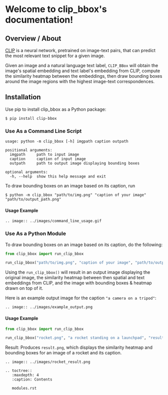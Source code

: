 # Welcome to clip_bbox's documentation!

## Overview / About

[CLIP](https://github.com/openai/CLIP) is a neural network, pretrained on image-text pairs, that can predict the most relevant text snippet for a given image. 

Given an image and a natural language text label, `CLIP_BBox` will obtain the image's spatial embedding and text label's embedding from CLIP, compute the similarity heatmap between the embeddings, then draw bounding boxes around the image regions with the highest image-text correspondences. 

## Installation

Use pip to install clip_bbox as a Python package:

    $ pip install clip-bbox

### Use As a Command Line Script

```
usage: python -m clip_bbox [-h] imgpath caption outpath

positional arguments:
  imgpath     path to input image
  caption     caption of input image
  outpath     path to output image displaying bounding boxes

optional arguments:
  -h, --help  show this help message and exit
```

To draw bounding boxes on an image based on its caption, run

    $ python -m clip_bbox "path/to/img.png" "caption of your image" "path/to/output_path.png"

#### Usage Example
```eval_rst
.. image:: ../images/command_line_usage.gif
```

### Use As a Python Module

To draw bounding boxes on an image based on its caption, do the following:

```python
from clip_bbox import run_clip_bbox

run_clip_bbox("path/to/img.png", "caption of your image", "path/to/output_path.png")
```

Using the `run_clip_bbox()` will result in an output image displaying the original image, the similarity heatmap between then spatial and text embeddings from CLIP, and the image with bounding boxes & heatmap drawn on top of it. 

Here is an example output image for the caption `"a camera on a tripod"`:
```eval_rst
.. image:: ../images/example_output.png
```

#### Usage Example

```python
from clip_bbox import run_clip_bbox

run_clip_bbox("rocket.png", "a rocket standing on a launchpad", "result.png")
```

Result: Produces `result.png`, which displays the similarity heatmap and bounding boxes for an image of a rocket and its caption. 
```eval_rst
.. image:: ../images/rocket_result.png
```

```eval_rst
.. toctree::
   :maxdepth: 4
   :caption: Contents

   modules.rst
```
